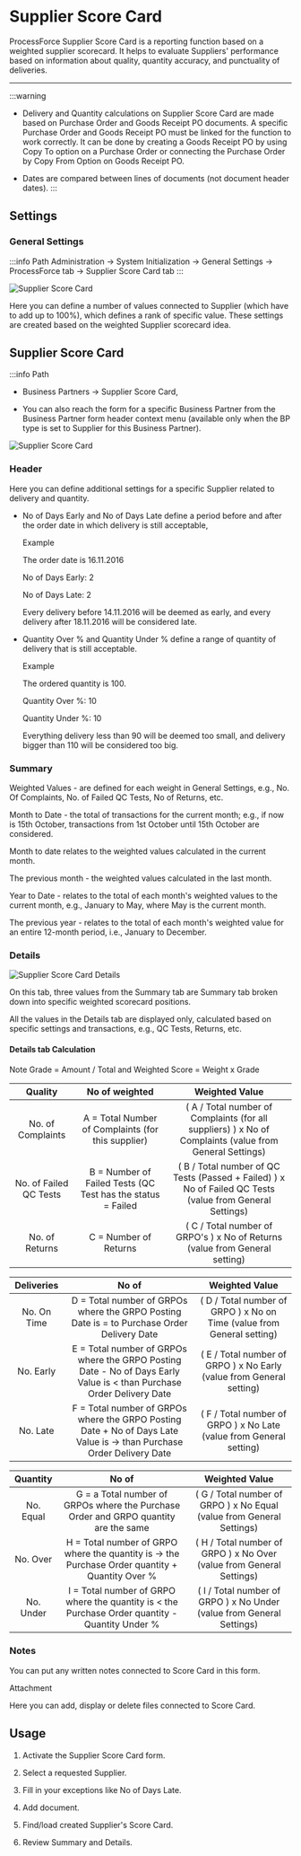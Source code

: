# Supplier Score Card

ProcessForce Supplier Score Card is a reporting function based on a weighted supplier scorecard. It helps to evaluate Suppliers' performance based on information about quality, quantity accuracy, and punctuality of deliveries.

---

:::warning
- Delivery and Quantity calculations on Supplier Score Card are made based on Purchase Order and Goods Receipt PO documents. A specific Purchase Order and Goods Receipt PO must be linked for the function to work correctly. It can be done by creating a Goods Receipt PO by using Copy To option on a Purchase Order or connecting the Purchase Order by Copy From Option on Goods Receipt PO.

- Dates are compared between lines of documents (not document header dates).
:::

## Settings

### General Settings

:::info Path
Administration → System Initialization → General Settings → ProcessForce tab → Supplier Score Card tab
:::

![Supplier Score Card](./media/supplier-score-card.png)

Here you can define a number of values connected to Supplier (which have to add up to 100%), which defines a rank of specific value. These settings are created based on the weighted Supplier scorecard idea.

## Supplier Score Card

:::info Path
- Business Partners → Supplier Score Card,

- You can also reach the form for a specific Business Partner from the Business Partner form header context menu (available only when the BP type is set to Supplier for this Business Partner).

![Supplier Score Card](./media/supplier-score-card-card.png)

### Header

Here you can define additional settings for a specific Supplier related to delivery and quantity.

- No of Days Early and No of Days Late define a period before and after the order date in which delivery is still acceptable,

    Example

    The order date is 16.11.2016

    No of Days Early: 2

    No of Days Late: 2

    Every delivery before 14.11.2016 will be deemed as early, and every delivery after 18.11.2016 will be considered late.

- Quantity Over % and Quantity Under % define a range of quantity of delivery that is still acceptable.

    Example

    The ordered quantity is 100.

    Quantity Over %: 10

    Quantity Under %: 10

    Everything delivery less than 90 will be deemed too small, and delivery bigger than 110 will be considered too big.

### Summary

Weighted Values - are defined for each weight in General Settings, e.g.,  No. Of Complaints, No. of Failed QC Tests, No of Returns, etc.

Month to Date - the total of transactions for the current month; e.g., if now is 15th October, transactions from 1st October until 15th October are considered.

Month to date relates to the weighted values calculated in the current month.

The previous month - the weighted values calculated in the last month.

Year to Date - relates to the total of each month's weighted values to the current month, e.g., January to May, where May is the current month.

The previous year - relates to the total of each month's weighted value for an entire 12-month period, i.e., January to December.

### Details

![Supplier Score Card Details](./media/supplier-score-card-details.png)

On this tab, three values from the Summary tab are Summary tab broken down into specific weighted scorecard positions.

All the values in the Details tab are displayed only, calculated based on specific settings and transactions, e.g., QC Tests, Returns, etc.

#### Details tab Calculation

Note Grade = Amount / Total and Weighted Score = Weight x Grade

|         Quality        |                        No of weighted                       |                                              Weighted Value                                              |
|:----------------------:|:-----------------------------------------------------------:|:--------------------------------------------------------------------------------------------------------:|
| No. of Complaints      | A = Total Number of Complaints (for this supplier)          | ( A / Total number of Complaints (for all suppliers) ) x No of Complaints (value from General Settings)  |
| No. of Failed QC Tests | B = Number of Failed Tests (QC Test has the status = Failed | ( B / Total number of QC Tests (Passed + Failed) ) x No of Failed QC Tests (value from General Settings) |
| No. of Returns         | C = Number of Returns                                       | ( C / Total number of GRPO's ) x No of Returns (value from General setting)                              |

|  Deliveries |                                                          No of                                                         |                             Weighted Value                             |
|:-----------:|:----------------------------------------------------------------------------------------------------------------------:|:----------------------------------------------------------------------:|
| No. On Time | D = Total number of GRPOs where the GRPO Posting Date is = to Purchase Order Delivery Date                             | ( D / Total number of GRPO ) x No on Time (value from General setting) |
| No. Early   | E = Total number of GRPOs where the GRPO Posting Date - No of Days Early Value is < than Purchase Order Delivery Date  | ( E / Total number of GRPO ) x No Early (value from General setting)   |
| No. Late    | F = Total number of GRPOs where the GRPO Posting Date + No of Days Late Value is → than Purchase Order Delivery Date   | ( F / Total number of GRPO ) x No Late (value from General setting)    |

|  Quantity |                                              No of                                              |                             Weighted Value                            |
|:---------:|:-----------------------------------------------------------------------------------------------:|:---------------------------------------------------------------------:|
| No. Equal | G = a Total number of GRPOs where the Purchase Order and GRPO quantity are the same             | ( G / Total number of GRPO ) x No Equal (value from General Settings) |
| No. Over  | H = Total number of GRPO where the quantity is → the Purchase Order quantity + Quantity Over %  | ( H / Total number of GRPO ) x No Over (value from General Settings)  |
| No. Under | I = Total number of GRPO where the quantity is < the Purchase Order quantity - Quantity Under % | ( I / Total number of GRPO ) x No Under (value from General Settings) |

### Notes

You can put any written notes connected to Score Card in this form.

Attachment

Here you can add, display or delete files connected to Score Card.

## Usage

1. Activate the Supplier Score Card form.

2. Select a requested Supplier.

3. Fill in your exceptions like No of Days Late.

4. Add document.

5. Find/load created Supplier's Score Card.

6. Review Summary and Details.